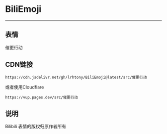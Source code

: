 # BiliEmoji
---
## 表情
催更行动
## CDN链接
```
https://cdn.jsdelivr.net/gh/lrhtony/BiliEmoji@latest/src/催更行动
```
或者使用Cloudflare
```
https://vup.pages.dev/src/催更行动
```
## 说明
Bilibili 表情的版权归原作者所有
